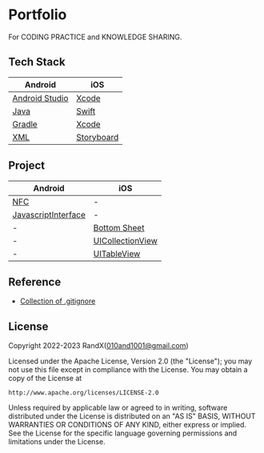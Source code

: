 # Portfolio

For CODING PRACTICE and KNOWLEDGE SHARING.

## Tech Stack

| Android | iOS |
| ----------- | ----------- |
| [Android Studio](https://developer.android.com/studio) | [Xcode](https://developer.apple.com/xcode/resources/) |
| [Java](https://en.wikipedia.org/wiki/Java) | [Swift](https://www.swift.org/about/) |
| [Gradle](https://gradle.org/) | [Xcode](https://developer.apple.com/xcode/resources/)  |
| [XML](https://developer.android.com/develop/ui/views/layout/declaring-layout)  | [Storyboard](https://developer.apple.com/library/archive/documentation/General/Conceptual/Devpedia-CocoaApp/Storyboard.html) |

## Project

| Android | iOS |
| ----------- | ----------- |
| [NFC](/Android/NFC/) | - |
| [JavascriptInterface](/Android/JavascriptInterface/) | - |
| - | [Bottom Sheet](/iOS/BottomSheet/) |
| - | [UICollectionView](/iOS/UICollectionView/) |
| - | [UITableView](/iOS/UITableView/) |

## Reference

- [Collection of .gitignore](https://github.com/github/gitignore)

## License

Copyright 2022-2023 RandX(<010and1001@gmail.com>)

Licensed under the Apache License, Version 2.0 (the "License");
you may not use this file except in compliance with the License.
You may obtain a copy of the License at

    http://www.apache.org/licenses/LICENSE-2.0

Unless required by applicable law or agreed to in writing, software
distributed under the License is distributed on an "AS IS" BASIS,
WITHOUT WARRANTIES OR CONDITIONS OF ANY KIND, either express or implied.
See the License for the specific language governing permissions and
limitations under the License.
